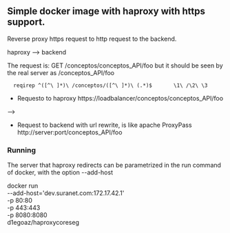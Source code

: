 ## Simple docker image with haproxy with https support.

Reverse proxy https request to http request to the backend.

haproxy --> backend


The request is:
 GET /conceptos/conceptos_API/foo
but it should be seen by the real server as /conceptos_API/foo

```
  reqirep ^([^\ ]*)\ /conceptos/([^\ ]*)\ (.*)$       \1\ /\2\ \3
```

* Requesto to haproxy
https://loadbalancer/conceptos/conceptos_API/foo  

-->  

* Request to backend with url rewrite, is like apache ProxyPass
http://server:port/conceptos_API/foo


### Running

The server that haproxy redirects can be parametrized in the run command of docker, with the option --add-host

docker run \
  --add-host='dev.suranet.com:172.17.42.1' \
  -p 80:80 \
  -p 443:443 \
  -p 8080:8080 \
  d1egoaz/haproxycoreseg

